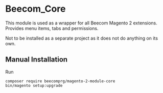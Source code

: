 # Beecom_Core

This module is used as a wrapper for all Beecom Magento 2 extensions. Provides
menu items, tabs and permissions.

Not to be installed as a separate project as it does not do anything on
its own.

## Manual Installation

Run
```
composer require beecomprg/magento-2-module-core
bin/magento setup:upgrade
```
